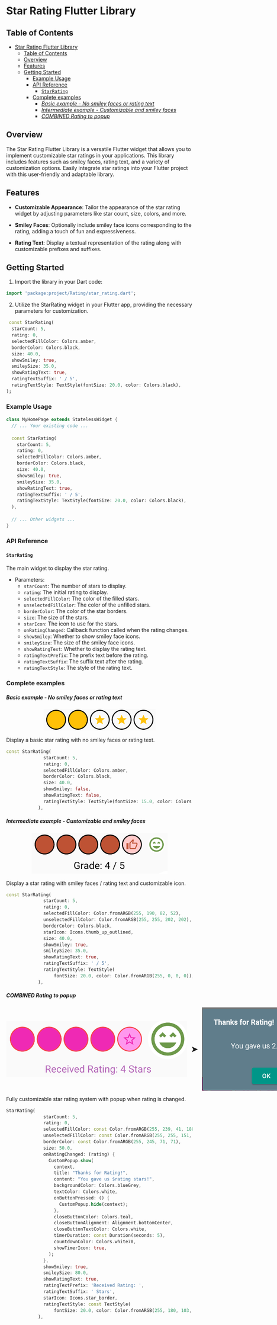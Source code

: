 
# Star Rating Flutter Library
## Table of Contents

- [Star Rating Flutter Library](#star-rating-flutter-library)
  - [Table of Contents](#table-of-contents)
  - [Overview](#overview)
  - [Features](#features)
  - [Getting Started](#getting-started)
    - [Example Usage](#example-usage)
    - [API Reference](#api-reference)
      - [`StarRating`](#starrating)
    - [Complete examples](#complete-examples)
        - [*Basic example - No smiley faces or rating text*](#basic-example---no-smiley-faces-or-rating-text)
        - [*Intermediate example - Customizable and smiley faces*](#intermediate-example---customizable-and-smiley-faces)
        - [*COMBINED Rating to popup*](#combined-rating-to-popup)

## Overview

The Star Rating Flutter Library is a versatile Flutter widget that allows you to implement customizable star ratings in your applications. This library includes features such as smiley faces, rating text, and a variety of customization options. Easily integrate star ratings into your Flutter project with this user-friendly and adaptable library.

## Features
- **Customizable Appearance**: Tailor the appearance of the star rating widget by adjusting parameters like star count, size, colors, and more.

- **Smiley Faces**: Optionally include smiley face icons corresponding to the rating, adding a touch of fun and expressiveness.

- **Rating Text**: Display a textual representation of the rating along with customizable prefixes and suffixes.

## Getting Started

1. Import the library in your Dart code:

  ```dart
  import 'package:project/Rating/star_rating.dart';
  ```

2. Utilize the StarRating widget in your Flutter app, providing the necessary parameters for customization.

```dart
 const StarRating(
  starCount: 5,
  rating: 0,
  selectedFillColor: Colors.amber,
  borderColor: Colors.black,
  size: 40.0,
  showSmiley: true,
  smileySize: 35.0,
  showRatingText: true,
  ratingTextSuffix: ' / 5',
  ratingTextStyle: TextStyle(fontSize: 20.0, color: Colors.black),
);
```

### Example Usage
```dart
class MyHomePage extends StatelessWidget {
  // ... Your existing code ...

  const StarRating(
    starCount: 5,
    rating: 0,
    selectedFillColor: Colors.amber,
    borderColor: Colors.black,
    size: 40.0,
    showSmiley: true,
    smileySize: 35.0,
    showRatingText: true,
    ratingTextSuffix: ' / 5',
    ratingTextStyle: TextStyle(fontSize: 20.0, color: Colors.black),
  ),

  // ... Other widgets ...
}
```

### API Reference

#### `StarRating`
The main widget to display the star rating.

- Parameters:
  - `starCount`: The number of stars to display.
  - `rating`: The initial rating to display.
  - `selectedFillColor`: The color of the filled stars.
  - `unselectedFillColor`: The color of the unfilled stars.
  - `borderColor`: The color of the star borders.
  - `size`: The size of the stars.
  - `starIcon`: The icon to use for the stars.
  - `onRatingChanged`: Callback function called when the rating changes.
  - `showSmiley`: Whether to show smiley face icons.
  - `smileySize`: The size of the smiley face icons.
  - `showRatingText`: Whether to display the rating text.
  - `ratingTextPrefix`: The prefix text before the rating.
  - `ratingTextSuffix`: The suffix text after the rating.
  - `ratingTextStyle`: The style of the rating text.

### Complete examples

##### *Basic example - No smiley faces or rating text*
<center>

![Intermediate example](/assets/doc/basic_rate.png)

</center>
Display a basic star rating with no smiley faces or rating text.

```dart
const StarRating(
              starCount: 5,
              rating: 0,
              selectedFillColor: Colors.amber,
              borderColor: Colors.black,
              size: 40.0,
              showSmiley: false,
              showRatingText: false,
              ratingTextStyle: TextStyle(fontSize: 15.0, color: Colors.black),
            ),
```

##### *Intermediate example - Customizable and smiley faces*
<center>

![Intermediate example](/assets/doc/intermediate_rate.png)

</center>

Display a star rating with smiley faces / rating text and customizable icon.

```dart
const StarRating(
              starCount: 5,
              rating: 0,
              selectedFillColor: Color.fromARGB(255, 190, 82, 52),
              unselectedFillColor: Color.fromARGB(255, 255, 202, 202),
              borderColor: Colors.black,
              starIcon: Icons.thumb_up_outlined,
              size: 40.0,
              showSmiley: true,
              smileySize: 35.0,
              showRatingText: true,
              ratingTextSuffix: ' / 5',
              ratingTextStyle: TextStyle(
                  fontSize: 20.0, color: Color.fromARGB(255, 0, 0, 0)),
            ),
```
##### *COMBINED Rating to popup*

<!DOCTYPE html>
<html lang="en">
<head>
  <meta charset="UTF-8">
  <meta name="viewport" content="width=device-width, initial-scale=1.0">
  <style>
    .container {
      display: flex;
      align-items: center;
    }

    .image {
      width: 50px;
      height: auto;
    }

    .arrow {
      font-size: 24px; 
      margin: 0 10px; 
    }
  </style>
</head>
<body>

<div class="container">
  <img class="image" src="/assets/doc/advanced_rate_1.png" alt="Image 1">
  <div class="arrow">➤</div>
  <img class="image" src="/assets/doc/advanced_rate_2.png" alt="Image 2">
</div>

</body>
</html>

Fully customizable star rating system with popup when rating is changed.

```dart
StarRating(
              starCount: 5,
              rating: 0,
              selectedFillColor: const Color.fromARGB(255, 239, 41, 180),
              unselectedFillColor: const Color.fromARGB(255, 255, 151, 238),
              borderColor: const Color.fromARGB(255, 245, 71, 71),
              size: 50.0,
              onRatingChanged: (rating) {
                CustomPopup.show(
                  context,
                  title: "Thanks for Rating!",
                  content: "You gave us $rating stars!",
                  backgroundColor: Colors.blueGrey,
                  textColor: Colors.white,
                  onButtonPressed: () {
                    CustomPopup.hide(context);
                  },
                  closeButtonColor: Colors.teal,
                  closeButtonAlignment: Alignment.bottomCenter,
                  closeButtonTextColor: Colors.white,
                  timerDuration: const Duration(seconds: 5),
                  countdownColor: Colors.white70,
                  showTimerIcon: true,
                );
              },
              showSmiley: true,
              smileySize: 80.0,
              showRatingText: true,
              ratingTextPrefix: 'Received Rating: ',
              ratingTextSuffix: ' Stars',
              starIcon: Icons.star_border,
              ratingTextStyle: const TextStyle(
                  fontSize: 20.0, color: Color.fromARGB(255, 180, 103, 184)),
            ),
```
